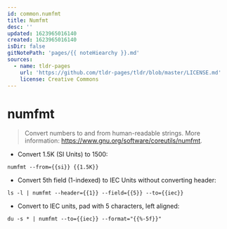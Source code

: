 ```yaml
---
id: common.numfmt
title: Numfmt
desc: ''
updated: 1623965016140
created: 1623965016140
isDir: false
gitNotePath: 'pages/{{ noteHiearchy }}.md'
sources:
  - name: tldr-pages
    url: 'https://github.com/tldr-pages/tldr/blob/master/LICENSE.md'
    license: Creative Commons
---
```

# numfmt

> Convert numbers to and from human-readable strings.
> More information: <https://www.gnu.org/software/coreutils/numfmt>.

- Convert 1.5K (SI Units) to 1500:

`numfmt --from={{si}} {{1.5K}}`

- Convert 5th field (1-indexed) to IEC Units without converting header:

`ls -l | numfmt --header={{1}} --field={{5}} --to={{iec}}`

- Convert to IEC units, pad with 5 characters, left aligned:

`du -s * | numfmt --to={{iec}} --format="{{%-5f}}"`


